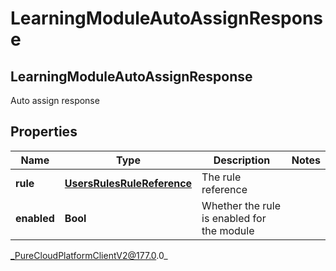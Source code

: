 # LearningModuleAutoAssignResponse

## LearningModuleAutoAssignResponse
Auto assign response

## Properties

|Name | Type | Description | Notes|
|------------ | ------------- | ------------- | -------------|
| **rule** | [**UsersRulesRuleReference**](UsersRulesRuleReference) | The rule reference | |
| **enabled** | **Bool** | Whether the rule is enabled for the module | |



_PureCloudPlatformClientV2@177.0.0_
